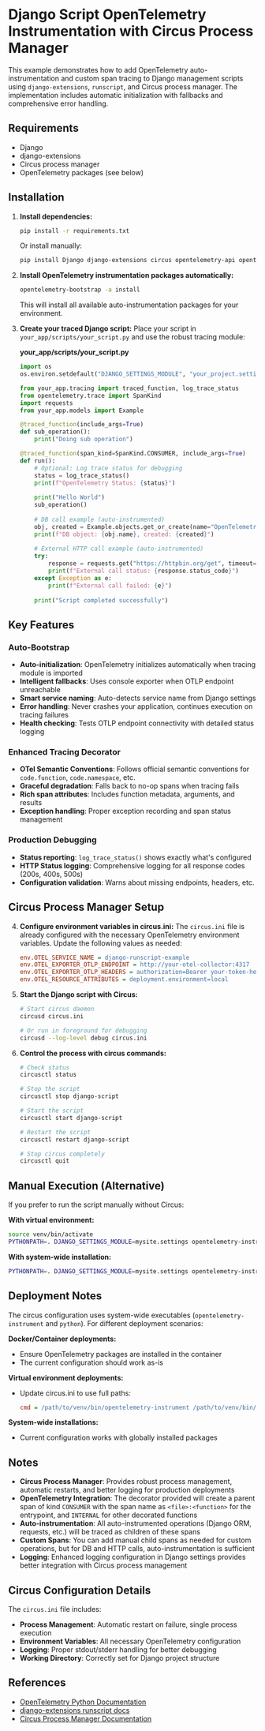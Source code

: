 # Django Script OpenTelemetry Instrumentation with Circus Process Manager

This example demonstrates how to add OpenTelemetry auto-instrumentation and custom span tracing to Django management scripts using `django-extensions`, `runscript`, and Circus process manager. The implementation includes automatic initialization with fallbacks and comprehensive error handling.

## Requirements
- Django
- django-extensions
- Circus process manager
- OpenTelemetry packages (see below)

## Installation

1. **Install dependencies:**
   ```bash
   pip install -r requirements.txt
   ```
   
   Or install manually:
   ```bash
   pip install Django django-extensions circus opentelemetry-api opentelemetry-sdk opentelemetry-exporter-otlp opentelemetry-distro requests
   ```

2. **Install OpenTelemetry instrumentation packages automatically:**
   ```bash
   opentelemetry-bootstrap -a install
   ```
   This will install all available auto-instrumentation packages for your environment.

3. **Create your traced Django script:**
   Place your script in `your_app/scripts/your_script.py` and use the robust tracing module:

   **your_app/scripts/your_script.py**
   ```python
   import os
   os.environ.setdefault("DJANGO_SETTINGS_MODULE", "your_project.settings")

   from your_app.tracing import traced_function, log_trace_status
   from opentelemetry.trace import SpanKind
   import requests
   from your_app.models import Example

   @traced_function(include_args=True)
   def sub_operation():
       print("Doing sub operation")

   @traced_function(span_kind=SpanKind.CONSUMER, include_args=True)
   def run():
       # Optional: Log trace status for debugging
       status = log_trace_status()
       print(f"OpenTelemetry Status: {status}")
       
       print("Hello World")
       sub_operation()
       
       # DB call example (auto-instrumented)
       obj, created = Example.objects.get_or_create(name="OpenTelemetry Example")
       print(f"DB object: {obj.name}, created: {created}")
       
       # External HTTP call example (auto-instrumented)
       try:
           response = requests.get("https://httpbin.org/get", timeout=5)
           print(f"External call status: {response.status_code}")
       except Exception as e:
           print(f"External call failed: {e}")
       
       print("Script completed successfully")
   ```

## Key Features

### **Auto-Bootstrap**
- **Auto-initialization**: OpenTelemetry initializes automatically when tracing module is imported
- **Intelligent fallbacks**: Uses console exporter when OTLP endpoint unreachable
- **Smart service naming**: Auto-detects service name from Django settings
- **Error handling**: Never crashes your application, continues execution on tracing failures
- **Health checking**: Tests OTLP endpoint connectivity with detailed status logging

### **Enhanced Tracing Decorator**
- **OTel Semantic Conventions**: Follows official semantic conventions for `code.function`, `code.namespace`, etc.
- **Graceful degradation**: Falls back to no-op spans when tracing fails
- **Rich span attributes**: Includes function metadata, arguments, and results
- **Exception handling**: Proper exception recording and span status management

### **Production Debugging**
- **Status reporting**: `log_trace_status()` shows exactly what's configured
- **HTTP Status logging**: Comprehensive logging for all response codes (200s, 400s, 500s)
- **Configuration validation**: Warns about missing endpoints, headers, etc.

## Circus Process Manager Setup

4. **Configure environment variables in circus.ini:**
   The `circus.ini` file is already configured with the necessary OpenTelemetry environment variables. Update the following values as needed:
   
   ```ini
   env.OTEL_SERVICE_NAME = django-runscript-example
   env.OTEL_EXPORTER_OTLP_ENDPOINT = http://your-otel-collector:4317  # Update with your endpoint
   env.OTEL_EXPORTER_OTLP_HEADERS = authorization=Bearer your-token-here  # Update with your headers
   env.OTEL_RESOURCE_ATTRIBUTES = deployment.environment=local
   ```

5. **Start the Django script with Circus:**
   ```bash
   # Start circus daemon
   circusd circus.ini
   
   # Or run in foreground for debugging
   circusd --log-level debug circus.ini
   ```

6. **Control the process with circus commands:**
   ```bash
   # Check status
   circusctl status
   
   # Stop the script
   circusctl stop django-script
   
   # Start the script
   circusctl start django-script
   
   # Restart the script
   circusctl restart django-script
   
   # Stop circus completely
   circusctl quit
   ```

## Manual Execution (Alternative)

If you prefer to run the script manually without Circus:

**With virtual environment:**
```bash
source venv/bin/activate
PYTHONPATH=. DJANGO_SETTINGS_MODULE=mysite.settings opentelemetry-instrument python manage.py runscript hello_world
```

**With system-wide installation:**
```bash
PYTHONPATH=. DJANGO_SETTINGS_MODULE=mysite.settings opentelemetry-instrument python manage.py runscript hello_world
```

## Deployment Notes

The circus configuration uses system-wide executables (`opentelemetry-instrument` and `python`). For different deployment scenarios:

**Docker/Container deployments:**
- Ensure OpenTelemetry packages are installed in the container
- The current configuration should work as-is

**Virtual environment deployments:**
- Update circus.ini to use full paths:
  ```ini
  cmd = /path/to/venv/bin/opentelemetry-instrument /path/to/venv/bin/python manage.py runscript hello_world
  ```

**System-wide installations:**
- Current configuration works with globally installed packages

## Notes
- **Circus Process Manager**: Provides robust process management, automatic restarts, and better logging for production deployments
- **OpenTelemetry Integration**: The decorator provided will create a parent span of kind `CONSUMER` with the span name as `<file>:<function>` for the entrypoint, and `INTERNAL` for other decorated functions
- **Auto-instrumentation**: All auto-instrumented operations (Django ORM, requests, etc.) will be traced as children of these spans
- **Custom Spans**: You can add manual child spans as needed for custom operations, but for DB and HTTP calls, auto-instrumentation is sufficient
- **Logging**: Enhanced logging configuration in Django settings provides better integration with Circus process management

## Circus Configuration Details

The `circus.ini` file includes:
- **Process Management**: Automatic restart on failure, single process execution
- **Environment Variables**: All necessary OpenTelemetry configuration
- **Logging**: Proper stdout/stderr handling for better debugging
- **Working Directory**: Correctly set for Django project structure

## References
- [OpenTelemetry Python Documentation](https://opentelemetry-python.readthedocs.io/)
- [django-extensions runscript docs](https://django-extensions.readthedocs.io/en/latest/runscript.html)
- [Circus Process Manager Documentation](https://circus.readthedocs.io/) 